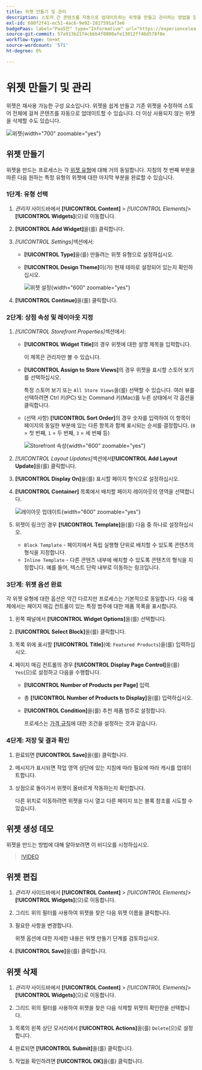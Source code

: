 ```yaml
---
title: 위젯 만들기 및 관리
description: 스토어 간 콘텐츠를 자동으로 업데이트하는 위젯을 만들고 관리하는 방법을 알아봅니다.
exl-id: 680f2f41-ec51-4ac6-9e92-2817591af3e6
badgePaas: label="PaaS만" type="Informative" url="https://experienceleague.adobe.com/ko/docs/commerce/user-guides/product-solutions" tooltip="Adobe Commerce 온 클라우드 프로젝트(Adobe 관리 PaaS 인프라) 및 온프레미스 프로젝트에만 적용됩니다."
source-git-commit: 57a913b21f4cbbb4f0800afe13012ff46d578f8e
workflow-type: tm+mt
source-wordcount: '571'
ht-degree: 0%

---
```


# 위젯 만들기 및 관리

위젯은 재사용 가능한 구성 요소입니다. 위젯을 쉽게 만들고 기존 위젯을 수정하여 스토어 전체에 걸쳐 콘텐츠를 자동으로 업데이트할 수 있습니다. 더 이상 사용되지 않는 위젯을 삭제할 수도 있습니다.

![위젯](./assets/widgets.png){width="700" zoomable="yes"}

## 위젯 만들기

위젯을 만드는 프로세스는 각 [위젯 유형](widgets.md#widget-types)에 대해 거의 동일합니다. 지침의 첫 번째 부분을 따른 다음 원하는 특정 유형의 위젯에 대한 마지막 부분을 완료할 수 있습니다.

### 1단계: 유형 선택

1. _관리자_ 사이드바에서 **[!UICONTROL Content]** > _[!UICONTROL Elements]_>**[!UICONTROL Widgets]**(으)로 이동합니다.

1. **[!UICONTROL Add Widget]**&#x200B;을(를) 클릭합니다.

1. _[!UICONTROL Settings]_&#x200B;섹션에서:

   - **[!UICONTROL Type]**&#x200B;을(를) 만들려는 위젯 유형으로 설정하십시오.

   - **[!UICONTROL Design Theme]**&#x200B;이(가) 현재 테마로 설정되어 있는지 확인하십시오.

     ![위젯 설정](./assets/widget-settings.png){width="600" zoomable="yes"}

1. **[!UICONTROL Continue]**&#x200B;을(를) 클릭합니다.

### 2단계: 상점 속성 및 레이아웃 지정

1. _[!UICONTROL Storefront Properties]_&#x200B;섹션에서:

   - **[!UICONTROL Widget Title]**&#x200B;의 경우 위젯에 대한 설명 제목을 입력합니다.

     이 제목은 관리자만 볼 수 있습니다.

   - **[!UICONTROL Assign to Store Views]**&#x200B;의 경우 위젯을 표시할 스토어 보기를 선택하십시오.

     특정 스토어 보기 또는 `All Store Views`을(를) 선택할 수 있습니다. 여러 뷰를 선택하려면 Ctrl 키(PC) 또는 Command 키(Mac)를 누른 상태에서 각 옵션을 클릭합니다.

   - (선택 사항) **[!UICONTROL Sort Order]**&#x200B;의 경우 숫자를 입력하여 이 항목이 페이지의 동일한 부분에 있는 다른 항목과 함께 표시되는 순서를 결정합니다. (`0` = 첫 번째, `1` = 두 번째, `3` = 세 번째 등)

     ![Storefront 속성](./assets/widget-storefront-properties.png){width="600" zoomable="yes"}

1. _[!UICONTROL Layout Updates]_&#x200B;섹션에서&#x200B;**[!UICONTROL Add Layout Update]**&#x200B;을(를) 클릭합니다.

1. **[!UICONTROL Display On]**&#x200B;을(를) 표시할 페이지 형식으로 설정하십시오.

1. **[!UICONTROL Container]** 목록에서 배치할 페이지 레이아웃의 영역을 선택합니다.

   ![레이아웃 업데이트](./assets/widget-layout-update-home-page.png){width="600" zoomable="yes"}

1. 위젯이 링크인 경우 **[!UICONTROL Template]**&#x200B;을(를) 다음 중 하나로 설정하십시오.

   - `Block Template` - 페이지에서 독립 실행형 단위로 배치할 수 있도록 콘텐츠의 형식을 지정합니다.
   - `Inline Template` - 다른 콘텐츠 내부에 배치할 수 있도록 콘텐츠의 형식을 지정합니다. 예를 들어, 텍스트 단락 내부로 이동하는 링크입니다.

### 3단계: 위젯 옵션 완료

각 위젯 유형에 대한 옵션은 약간 다르지만 프로세스는 기본적으로 동일합니다. 다음 예제에서는 페이지 매김 컨트롤이 있는 특정 범주에 대한 제품 목록을 표시합니다.

1. 왼쪽 패널에서 **[!UICONTROL Widget Options]**&#x200B;을(를) 선택합니다.

1. **[!UICONTROL Select Block]**&#x200B;을(를) 클릭합니다.

1. 목록 위에 표시할 **[!UICONTROL Title]**(예: `Featured Products`)을(를) 입력하십시오.

1. 페이지 매김 컨트롤의 경우 **[!UICONTROL Display Page Control]**&#x200B;을(를) `Yes`(으)로 설정하고 다음을 수행합니다.

   - **[!UICONTROL Number of Products per Page]** 입력.

   - 총 **[!UICONTROL Number of Products to Display]**&#x200B;을(를) 입력하십시오.

   - **[!UICONTROL Condition]**&#x200B;을(를) 추천 제품 범주로 설정합니다.

     프로세스는 [가격 규칙](../merchandising-promotions/price-rules-catalog.md)에 대한 조건을 설정하는 것과 같습니다.

### 4단계: 저장 및 결과 확인

1. 완료되면 **[!UICONTROL Save]**&#x200B;을(를) 클릭합니다.

1. 메시지가 표시되면 작업 영역 상단에 있는 지침에 따라 필요에 따라 캐시를 업데이트합니다.

1. 상점으로 돌아가서 위젯이 올바르게 작동하는지 확인합니다.

   다른 위치로 이동하려면 위젯을 다시 열고 다른 페이지 또는 블록 참조를 시도할 수 있습니다.

## 위젯 생성 데모

위젯을 만드는 방법에 대해 알아보려면 이 비디오를 시청하십시오.

>[!VIDEO](https://video.tv.adobe.com/v/343786?quality=12&learn=on)

## 위젯 편집

1. _관리자_ 사이드바에서 **[!UICONTROL Content]** > _[!UICONTROL Elements]_>**[!UICONTROL Widgets]**(으)로 이동합니다.

1. 그리드 위의 필터를 사용하여 위젯을 찾은 다음 위젯 이름을 클릭합니다.

1. 필요한 사항을 변경합니다.

   위젯 옵션에 대한 자세한 내용은 위젯 만들기 단계를 검토하십시오.

1. **[!UICONTROL Save]**&#x200B;을(를) 클릭합니다.

## 위젯 삭제

1. _관리자_ 사이드바에서 **[!UICONTROL Content]** > _[!UICONTROL Elements]_>**[!UICONTROL Widgets]**(으)로 이동합니다.

1. 그리드 위의 필터를 사용하여 위젯을 찾은 다음 삭제할 위젯의 확인란을 선택합니다.

1. 목록의 왼쪽 상단 모서리에서 **[!UICONTROL Actions]**&#x200B;을(를) `Delete`(으)로 설정합니다.

1. 완료되면 **[!UICONTROL Submit]**&#x200B;을(를) 클릭합니다.

1. 작업을 확인하려면 **[!UICONTROL OK]**&#x200B;을(를) 클릭합니다.
